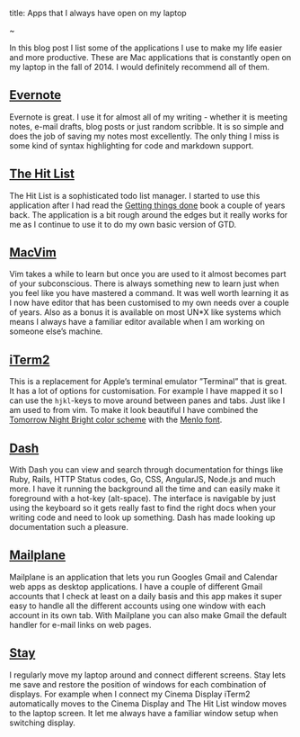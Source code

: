 title: Apps that I always have open on my laptop

~

In this blog post I list some of the applications I use to make my life easier and more productive. These are Mac applications that is constantly open on my laptop in the fall of 2014. I would definitely recommend all of them.

## [Evernote](https://evernote.com)

Evernote is great. I use it for almost all of my writing - whether it is meeting notes, e-mail drafts, blog posts or just random scribble. It is so simple and does the job of saving my notes most excellently. The only thing I miss is some kind of syntax highlighting for code and markdown support.

## [The Hit List](http://www.karelia.com/products/the-hit-list/mac.html)

The Hit List is a sophisticated todo list manager. I started to use this application after I had read the [Getting things done](http://www.amazon.com/Getting-Things-Done-Stress-Free-Productivity/dp/0142000280) book a couple of years back. The application is a bit rough around the edges but it really works for me as I continue to use it to do my own basic version of GTD.

## [MacVim](https://github.com/b4winckler/macvim)

Vim takes a while to learn but once you are used to it almost becomes part of your subconscious. There is always something new to learn just when you feel like you have mastered a command. It was well worth learning it as I now have editor that has been customised to my own needs over a couple of years. Also as a bonus it is available on most UN*X like systems which means I always have a familiar editor available when I am working on someone else’s machine.

## [iTerm2](http://iterm2.com)

This is a replacement for Apple’s terminal emulator ”Terminal” that is great. It has a lot of options for customisation. For example I have mapped it so I can use the `hjkl`-keys to move around between panes and tabs. Just like I am used to from vim. To make it look beautiful I have combined the [Tomorrow Night Bright color scheme](https://github.com/chriskempson/tomorrow-theme) with the [Menlo font](http://en.wikipedia.org/wiki/Menlo_(typeface)).

## [Dash](http://kapeli.com/dash)

With Dash you can view and search through documentation for things like Ruby, Rails, HTTP Status codes, Go, CSS, AngularJS, Node.js and much more. I have it running the background all the time and can easily make it foreground with a hot-key (alt-space). The interface is navigable by just using the keyboard so it gets really fast to find the right docs when your writing code and need to look up something. Dash has made looking up documentation such a pleasure.

## [Mailplane](http://mailplaneapp.com/)

Mailplane is an application that lets you run Googles Gmail and Calendar web apps as desktop applications. I have a couple of different Gmail accounts that I check at least on a daily basis and this app makes it super easy to handle all the different accounts using one window with each account in its own tab. With Mailplane you can also make Gmail the default handler for e-mail links on web pages.

## [Stay](http://cordlessdog.com/stay/)

I regularly move my laptop around and connect different screens. Stay lets me save and restore the position of windows for each combination of displays. For example when I connect my Cinema Display iTerm2 automatically moves to the Cinema Display and The Hit List window moves to the laptop screen. It let me always have a familiar window setup when switching display.

